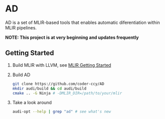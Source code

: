 # AD

AD is a set of MLIR-based tools that enables automatic diferentiation within MLIR pipelines.

**NOTE: This project is at very beginning and updates frequently**

## Getting Started

1. Build MLIR with LLVM, see [MLIR Getting Started](https://mlir.llvm.org/getting_started/)

2. Build AD

    ```sh
    git clone https://github.com/coder-ccy/AD
    mkdir audi/build && cd audi/build
    cmake .. -G Ninja # -DMLIR_DIR=/path/to/your/mlir
    ```

3. Take a look around

    ```sh
    audi-opt --help | grep "ad" # see what's new
    ```
